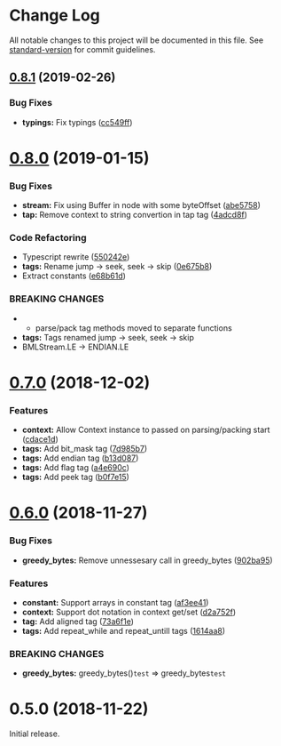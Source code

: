 # Change Log

All notable changes to this project will be documented in this file. See [standard-version](https://github.com/conventional-changelog/standard-version) for commit guidelines.

<a name="0.8.1"></a>

## [0.8.1](https://github.com/srg-kostyrko/BML/compare/v0.8.0...v0.8.1) (2019-02-26)

### Bug Fixes

- **typings:** Fix typings ([cc549ff](https://github.com/srg-kostyrko/BML/commit/cc549ff))

<a name="0.8.0"></a>

# [0.8.0](https://github.com/srg-kostyrko/BML/compare/v0.7.0...v0.8.0) (2019-01-15)

### Bug Fixes

- **stream:** Fix using Buffer in node with some byteOffset ([abe5758](https://github.com/srg-kostyrko/BML/commit/abe5758))
- **tap:** Remove context to string convertion in tap tag ([4adcd8f](https://github.com/srg-kostyrko/BML/commit/4adcd8f))

### Code Refactoring

- Typescript rewrite ([550242e](https://github.com/srg-kostyrko/BML/commit/550242e))
- **tags:** Rename jump -> seek, seek -> skip ([0e675b8](https://github.com/srg-kostyrko/BML/commit/0e675b8))
- Extract constants ([e68b61d](https://github.com/srg-kostyrko/BML/commit/e68b61d))

### BREAKING CHANGES

- - parse/pack tag methods moved to separate functions
- **tags:** Tags renamed jump -> seek, seek -> skip
- BMLStream.LE -> ENDIAN.LE

<a name="0.7.0"></a>

# [0.7.0](https://github.com/srg-kostyrko/BML/compare/v0.6.0...v0.7.0) (2018-12-02)

### Features

- **context:** Allow Context instance to passed on parsing/packing start ([cdace1d](https://github.com/srg-kostyrko/BML/commit/cdace1d))
- **tags:** Add bit_mask tag ([7d985b7](https://github.com/srg-kostyrko/BML/commit/7d985b7))
- **tags:** Add endian tag ([b13d087](https://github.com/srg-kostyrko/BML/commit/b13d087))
- **tags:** Add flag tag ([a4e690c](https://github.com/srg-kostyrko/BML/commit/a4e690c))
- **tags:** Add peek tag ([b0f7e15](https://github.com/srg-kostyrko/BML/commit/b0f7e15))

<a name="0.6.0"></a>

# [0.6.0](https://github.com/srg-kostyrko/BML/compare/v0.5.0...v0.6.0) (2018-11-27)

### Bug Fixes

- **greedy_bytes:** Remove unnessesary call in greedy_bytes ([902ba95](https://github.com/srg-kostyrko/BML/commit/902ba95))

### Features

- **constant:** Support arrays in constant tag ([af3ee41](https://github.com/srg-kostyrko/BML/commit/af3ee41))
- **context:** Support dot notation in context get/set ([d2a752f](https://github.com/srg-kostyrko/BML/commit/d2a752f))
- **tag:** Add aligned tag ([73a6f1e](https://github.com/srg-kostyrko/BML/commit/73a6f1e))
- **tags:** Add repeat_while and repeat_untill tags ([1614aa8](https://github.com/srg-kostyrko/BML/commit/1614aa8))

### BREAKING CHANGES

- **greedy_bytes:** greedy_bytes()`test` => greedy_bytes`test`

<a name="0.5.0"></a>

# 0.5.0 (2018-11-22)

Initial release.
